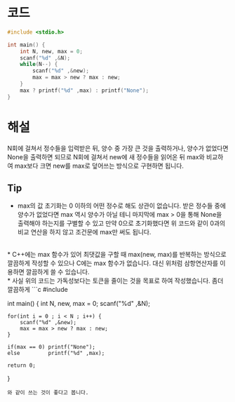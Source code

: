 # 코드
```c
#include <stdio.h>

int main() {
    int N, new, max = 0;
    scanf("%d" ,&N);
    while(N--) {
        scanf("%d" ,&new);
        max = max > new ? max : new;
    }
    max ? printf("%d" ,max) : printf("None");
}
```
# 해설
N회에 걸쳐서 정수들을 입력받은 뒤, 양수 중 가장 큰 것을 출력하거나, 양수가 없었다면 None을 출력하면 되므로 N회에 걸쳐서 new에 새 정수들을 읽어온 뒤 max와 비교하여 max보다 크면 new를 max로 덮어쓰는 방식으로 구현하면 됩니다.

## Tip
* max의 값 초기화는 0 이하의 어떤 정수로 해도 상관이 없습니다. 받은 정수들 중에 양수가 없었다면 max 역시 양수가 아닐 테니 마지막에 max > 0을 통해 None을 출력해야 하는지를 구별할 수 있고 만약 0으로 초기화했다면 위 코드와 같이 0과의 비교 연산을 하지 않고 조건문에 max만 써도 됩니다.
<br>
* C++에는 max 함수가 있어 최댓값을 구할 때 max(new, max)를 반복하는 방식으로 깔끔하게 작성할 수 있으나 C에는 max 함수가 없습니다. 대신 위처럼 삼항연산자를 이용하면 깔끔하게 쓸 수 있습니다.
<br>
* 사실 위의 코드는 가독성보다는 토큰을 줄이는 것을 목표로 하여 작성했습니다. 좀더 깔끔하게
```c
#include <stdio.h>

int main() {
    int N, new, max = 0;
    scanf("%d" ,&N);
    
    for(int i = 0 ; i < N ; i++) {
        scanf("%d" ,&new);
        max = max > new ? max : new;
    }
    
    if(max == 0) printf("None");
    else         printf("%d" ,max);
    
    return 0;
}
```
와 같이 쓰는 것이 좋다고 봅니다.